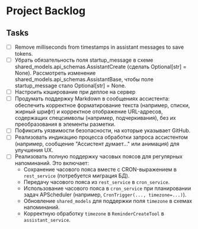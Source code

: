 # Project Backlog

## Tasks

- [ ] Remove milliseconds from timestamps in assistant messages to save tokens. 
- [ ] Убрать обязательность поля startup_message в схеме shared_models.api_schemas.AssistantCreate (сделать Optional[str] = None). Рассмотреть изменение shared_models.api_schemas.AssistantBase, чтобы поле startup_message стало Optional[str] = None.
- [ ] Настроить кэширование при деплое на сервер 
- [ ] Продумать поддержку Markdown в сообщениях ассистента: обеспечить корректное форматирование текста (например, списки, жирный шрифт) и корректное отображение URL-адресов, содержащих спецсимволы (например, подчеркивания), без их преобразования в элементы разметки. 
- [ ] Пофиксить уязвимости безопасности, на которые указывает GitHub. 
- [ ] Реализовать индикацию процесса обработки запроса ассистентом (например, сообщение "Ассистент думает..." или анимация) для улучшения UX. 
- [ ] Реализовать полную поддержку часовых поясов для регулярных напоминаний. Это включает:
    - Сохранение часового пояса вместе с CRON-выражением в `rest_service` (потребуется миграция БД).
    - Передачу часового пояса из `rest_service` в `cron_service`.
    - Использование часового пояса в `cron_service` при планировании задач APScheduler (например, `CronTrigger(..., timezone=...)`).
    - Обновление `shared_models` для поддержки поля `timezone` в схемах напоминаний.
    - Корректную обработку `timezone` в `ReminderCreateTool` в `assistant_service`.